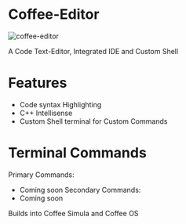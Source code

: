 # Coffee-Editor

![coffee-editor](https://github.com/user-attachments/assets/7f88c128-ce85-476e-a084-cd9f740c839d)

A Code Text-Editor, Integrated IDE and Custom Shell

# Features
- Code syntax Highlighting
- C++ Intellisense
- Custom Shell terminal for Custom Commands

# Terminal Commands
Primary Commands:
- Coming soon
Secondary Commands:
- Coming soon

Builds into Coffee Simula and Coffee OS

